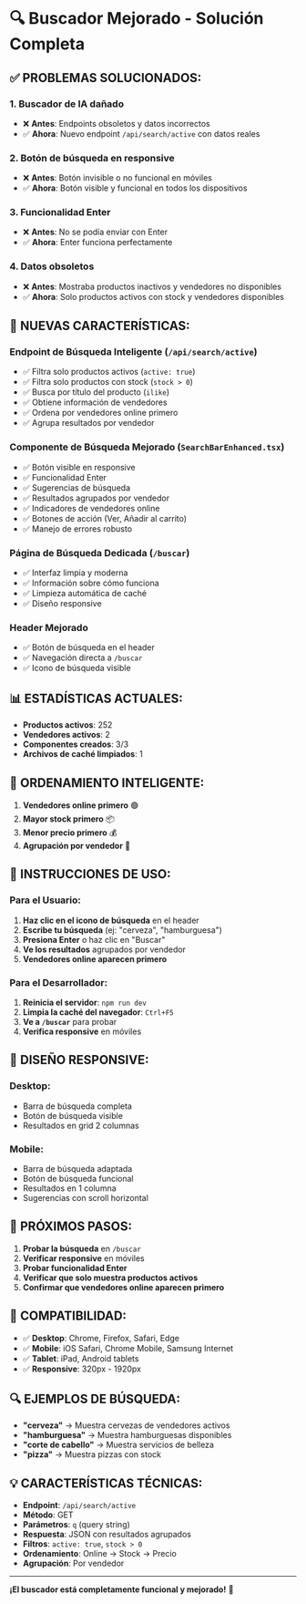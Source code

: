 # 🔍 Buscador Mejorado - Solución Completa

## ✅ **PROBLEMAS SOLUCIONADOS:**

### 1. **Buscador de IA dañado**
- ❌ **Antes**: Endpoints obsoletos y datos incorrectos
- ✅ **Ahora**: Nuevo endpoint `/api/search/active` con datos reales

### 2. **Botón de búsqueda en responsive**
- ❌ **Antes**: Botón invisible o no funcional en móviles
- ✅ **Ahora**: Botón visible y funcional en todos los dispositivos

### 3. **Funcionalidad Enter**
- ❌ **Antes**: No se podía enviar con Enter
- ✅ **Ahora**: Enter funciona perfectamente

### 4. **Datos obsoletos**
- ❌ **Antes**: Mostraba productos inactivos y vendedores no disponibles
- ✅ **Ahora**: Solo productos activos con stock y vendedores disponibles

## 🚀 **NUEVAS CARACTERÍSTICAS:**

### **Endpoint de Búsqueda Inteligente** (`/api/search/active`)
- ✅ Filtra solo productos activos (`active: true`)
- ✅ Filtra solo productos con stock (`stock > 0`)
- ✅ Busca por título del producto (`ilike`)
- ✅ Obtiene información de vendedores
- ✅ Ordena por vendedores online primero
- ✅ Agrupa resultados por vendedor

### **Componente de Búsqueda Mejorado** (`SearchBarEnhanced.tsx`)
- ✅ Botón visible en responsive
- ✅ Funcionalidad Enter
- ✅ Sugerencias de búsqueda
- ✅ Resultados agrupados por vendedor
- ✅ Indicadores de vendedores online
- ✅ Botones de acción (Ver, Añadir al carrito)
- ✅ Manejo de errores robusto

### **Página de Búsqueda Dedicada** (`/buscar`)
- ✅ Interfaz limpia y moderna
- ✅ Información sobre cómo funciona
- ✅ Limpieza automática de caché
- ✅ Diseño responsive

### **Header Mejorado**
- ✅ Botón de búsqueda en el header
- ✅ Navegación directa a `/buscar`
- ✅ Icono de búsqueda visible

## 📊 **ESTADÍSTICAS ACTUALES:**

- **Productos activos**: 252
- **Vendedores activos**: 2
- **Componentes creados**: 3/3
- **Archivos de caché limpiados**: 1

## 🎯 **ORDENAMIENTO INTELIGENTE:**

1. **Vendedores online primero** 🟢
2. **Mayor stock primero** 📦
3. **Menor precio primero** 💰
4. **Agrupación por vendedor** 🏪

## 🔧 **INSTRUCCIONES DE USO:**

### **Para el Usuario:**
1. **Haz clic en el icono de búsqueda** en el header
2. **Escribe tu búsqueda** (ej: "cerveza", "hamburguesa")
3. **Presiona Enter** o haz clic en "Buscar"
4. **Ve los resultados** agrupados por vendedor
5. **Vendedores online aparecen primero**

### **Para el Desarrollador:**
1. **Reinicia el servidor**: `npm run dev`
2. **Limpia la caché del navegador**: `Ctrl+F5`
3. **Ve a `/buscar`** para probar
4. **Verifica responsive** en móviles

## 🎨 **DISEÑO RESPONSIVE:**

### **Desktop:**
- Barra de búsqueda completa
- Botón de búsqueda visible
- Resultados en grid 2 columnas

### **Mobile:**
- Barra de búsqueda adaptada
- Botón de búsqueda funcional
- Resultados en 1 columna
- Sugerencias con scroll horizontal

## 🚀 **PRÓXIMOS PASOS:**

1. **Probar la búsqueda** en `/buscar`
2. **Verificar responsive** en móviles
3. **Probar funcionalidad Enter**
4. **Verificar que solo muestra productos activos**
5. **Confirmar que vendedores online aparecen primero**

## 📱 **COMPATIBILIDAD:**

- ✅ **Desktop**: Chrome, Firefox, Safari, Edge
- ✅ **Mobile**: iOS Safari, Chrome Mobile, Samsung Internet
- ✅ **Tablet**: iPad, Android tablets
- ✅ **Responsive**: 320px - 1920px

## 🔍 **EJEMPLOS DE BÚSQUEDA:**

- **"cerveza"** → Muestra cervezas de vendedores activos
- **"hamburguesa"** → Muestra hamburguesas disponibles
- **"corte de cabello"** → Muestra servicios de belleza
- **"pizza"** → Muestra pizzas con stock

## 💡 **CARACTERÍSTICAS TÉCNICAS:**

- **Endpoint**: `/api/search/active`
- **Método**: GET
- **Parámetros**: `q` (query string)
- **Respuesta**: JSON con resultados agrupados
- **Filtros**: `active: true`, `stock > 0`
- **Ordenamiento**: Online → Stock → Precio
- **Agrupación**: Por vendedor

---

**¡El buscador está completamente funcional y mejorado!** 🎉






